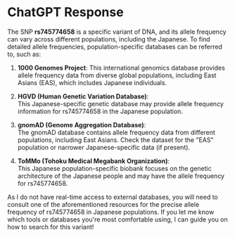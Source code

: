 # ChatGPT Response

The SNP **rs745774658** is a specific variant of DNA, and its allele frequency can vary across different populations, including the Japanese. To find detailed allele frequencies, population-specific databases can be referred to, such as:

1. **1000 Genomes Project**:
   This international genomics database provides allele frequency data from diverse global populations, including East Asians (EAS), which includes Japanese individuals.

2. **HGVD (Human Genetic Variation Database)**:  
   This Japanese-specific genetic database may provide allele frequency information for rs745774658 in the Japanese population.

3. **gnomAD (Genome Aggregation Database)**:  
   The gnomAD database contains allele frequency data from different populations, including East Asians. Check the dataset for the "EAS" population or narrower Japanese-specific data (if present).

4. **ToMMo (Tohoku Medical Megabank Organization)**:  
   This Japanese population-specific biobank focuses on the genetic architecture of the Japanese people and may have the allele frequency for rs745774658.

As I do not have real-time access to external databases, you will need to consult one of the aforementioned resources for the precise allele frequency of rs745774658 in Japanese populations. If you let me know which tools or databases you're most comfortable using, I can guide you on how to search for this variant!